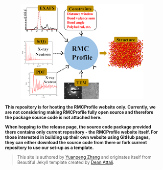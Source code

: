 <p align="center">
  <img src="/docs/assets/img/Complexmodelling_rmc.png" />
</p>

**This repository is for hosting the RMCProfile website only. Currently, we are not considering making RMCProfile fully open source and therefore the package source code is not attached here.**

**When hopping to the release page, the source code package provided there contains only current repository - the RMCProfile website itself. For those interested in building up their own website using GitHub pages, they can either download the source code from there or fork current repository to use our set-up as a template.**

> This site is authored by <a target="_blank" href="https://www.iris2020.net">Yuanpeng Zhang</a> and originates itself from Beautiful Jekyll template created by <a
target="_blank" href="https://github.com/daattali/beautiful-jekyll">Dean Attali</a>.
